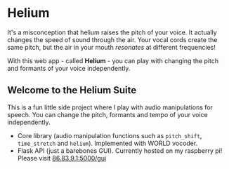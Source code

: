 # Helium
It's a misconception that helium raises the pitch of your voice. 
It actually changes the speed of sound through the air. 
Your vocal cords create the same pitch, but the air in your mouth _resonates_ at different frequencies!

With this web app - called **Helium** - you can play with changing the pitch and formants of your voice independently. 

## Welcome to the Helium Suite

This is a fun little side project where I play with audio manipulations for speech. You can change the pitch, formants and tempo of your voice independently.
- Core library (audio manipulation functions such as `pitch_shift`, `time_stretch` and `helium`). Implemented with WORLD vocoder.
- Flask API (just a barebones GUI). Currently hosted on my raspberry pi! Please visit [86.83.9.1:5000/gui](86.83.9.1:5000/gui)
